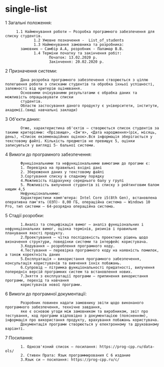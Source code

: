 # single-list

1 Загальні положення:

         1.1 Найменування роботи — Розробка програмного забезпечення для списку студентів.
                 1.2 Умовне позначення -  List_of_students
                 1.3 Найменування замовника та розробника:
           замовник — Самбір А.А, розробник - Паламар В.В.
                 1.4 Терміни початку та закінчення робіт:
                        Початок: 13.02.2020 р.
                        Закінчення: 20.02.2020 р.
2 Призначення системи:

           Дана розробка програмного забезпечення створюється з ціллю полегшення роботи з списками студентів та обробка їхньої успішності, залежності від критерію оцінювання.
           Основними очікуваними результатами є обрабка даних та можливість опрацьовувати списки
           студентів.
           Областю застосування даного продукту є університети, інститути, академії.(вищі навчальні заклади)
3 Об'єкти даних:

           Отже, характеристика об'єктів — створюється список студентів за такими критеріями: <Прізвище>, <Ім'я>, <Дата народження>(рік, місяць, день), <Список екземенаційних оцінок>.Вся інформація зберігається у текстовому файлі. Кількість предметів не превищує 5, оцінки записуються у вигляді 5- бальної системи.
4 Вимоги до програмного забезпечення:

           Функціональними та нефункціональними вимогами до прогами є:
           1. Перевірка на правильні вхідні дані
           2. Збереження даних у текстовому файлі
           3.Сортування списку в спадному порядку
           4.Можливість підрахунку середнього балу у групі
           5. Можливість вилучення студентів зі списку з рейтинговим балом нищим 4,5
           Нефункціональними:
           Характеристики комп'ютера: Intel Core i5(8th Gen), встановлена оперативна пам'ять (ОЗП)- 8,00 ГБ, операційна система — Windows 10 Pro, тип системи — 64-розрядна операційна система.
5 Стадії розробки:

           1.Аналіз та специфікація вимог — аналіз функціональних і нефункціональних вимог, оцінка термінів, ризиків і правильне планування якості продукту.
           2.Проектування — чітка послідовність проектних рішень щодо визначення структури, поведінки системи та інтерфейс користувача.
           3.Кодування — розроблення програмного коду.
           4.Тестування — перевірка програмного коду на наявність помилок, а також коректність даних
           5.Експлуатація — використання програмного забезпечення, консультація користувачів та вивчення їхніх побажань.
           6.Супровід — пітримка функціональності придатності, вилучення попередніх версій програмних систем та встановлення нових.
           7.Зняття з експлуатації програми — припинення використання програми, перехід та навчання
           користувачів нової програми.
6 Вимоги до програмної документації:

           Розробник повинен надати замовнику звіти щодо виконаного програмного забезпечення, технічне завдання, 
           яке є основою угоди між замовником та виробником, звіт про тестування, код програми відповідно з документацією (поясненням), інформація про використання продукту, врахування побажань користувача.
           Документація програми створюється у електронному та друкованому варіанті.
7 Посилання:

           1. Однозв'язний список — посилання: https://prog-cpp.ru/data-ols/
           2. Стивен Прата: Язык программирования С 6 издание
           3.Язык си — посилання: https://prog-cpp.ru/c/
